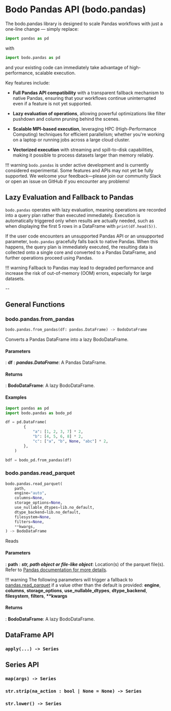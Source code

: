 # Bodo Pandas API (bodo.pandas)

The bodo.pandas library is designed to scale Pandas workflows with just a one-line change — simply replace:

``` py
import pandas as pd
```

with

``` py
import bodo.pandas as pd
```

and your existing code can immediately take advantage of high-performance, scalable execution.

Key features include:

- __Full Pandas API compatibility__ with a transparent fallback mechanism to native Pandas, ensuring that your workflows continue uninterrupted even if a feature is not yet supported.

- __Lazy evaluation of operations__, allowing powerful optimizations like filter pushdown and column pruning behind the scenes.

- __Scalable MPI-based execution__, leveraging HPC (High-Performance Computing) techniques for efficient parallelism; whether you're working on a laptop or running jobs across a large cloud cluster.

- __Vectorized execution__ with streaming and spill-to-disk capabilities, making it possible to process datasets larger than memory reliably.

!!! warning
    `bodo.pandas` is under active development and is currently considered experimental. Some features and APIs may not yet be fully supported. We welcome your feedback—please join our community Slack or open an issue on GitHub if you encounter any problems!

## Lazy Evaluation and Fallback to Pandas

`bodo.pandas` operates with lazy evaluation, meaning operations are recorded into a query plan rather than executed immediately. Execution is automatically triggered only when results are actually needed, such as when displaying the first 5 rows in a DataFrame with `print(df.head(5))`.

If the user code encounters an unsupported Pandas API or an unsupported parameter, `bodo.pandas` gracefully falls back to native Pandas. When this happens, the query plan is immediately executed, the resulting data is collected onto a single core and converted to a Pandas DataFrame, and further operations proceed using Pandas.

!!! warning
    Fallback to Pandas may lead to degraded performance and increase the risk of out-of-memory (OOM) errors, especially for large datasets.

--

## General Functions

### bodo.pandas.from_pandas
``` py
bodo.pandas.from_pandas(df: pandas.DataFrame) -> BodoDataFrame
```

Converts a Pandas DataFrame into a lazy BodoDataFrame.

#### Parameters
: __df__ : __*pandas.DataFrame*__: A Pandas DataFrame.


#### Returns
: __BodoDataFrame__: A lazy BodoDataFrame.

#### Examples

``` py
import pandas as pd
import bodo.pandas as bodo_pd

df = pd.DataFrame(
        {
            "a": [1, 2, 3, 7] * 2,
            "b": [4, 5, 6, 8] * 2,
            "c": ["a", "b", None, "abc"] * 2,
        },
    )

bdf = bodo_pd.from_pandas(df)
```

### bodo.pandas.read_parquet
``` py
bodo.pandas.read_parquet(
    path,
    engine="auto",
    columns=None,
    storage_options=None,
    use_nullable_dtypes=lib.no_default,
    dtype_backend=lib.no_default,
    filesystem=None,
    filters=None,
    **kwargs,
) -> BodoDataFrame
```

Reads

#### Parameters
: __path__ : __*str, path object or file-like object*__: Location(s) of the parquet file(s). Refer to [Pandas documentation for more details](https://pandas.pydata.org/docs/reference/api/pandas.read_parquet.html#pandas.read_parquet).

!!! warning
    The following parameters will trigger a fallback to [pandas.read_parquet](https://pandas.pydata.org/docs/reference/api/pandas.read_parquet.html#pandas.read_parquet) if a value other than the default is provided: __engine__, __columns__, __storage_options__, __use_nullable_dtypes__, __dtype_backend__, __filesystem__, __filters__, __**kwargs__


#### Returns
: __BodoDataFrame__: A lazy BodoDataFrame.


## DataFrame API

### `apply(...) -> Series`

## Series API

### `map(args) -> Series`

### `str.strip(na_action : bool | None = None) -> Series`

### `str.lower() -> Series`




